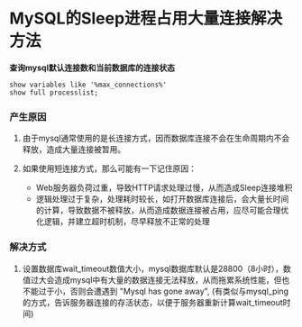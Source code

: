 # MySQL的Sleep进程占用大量连接解决方法

**查询mysql默认连接数和当前数据库的连接状态**
```
show variables like '%max_connections%'
show full processlist; 
```

### 产生原因

1. 由于mysql通常使用的是长连接方式，因而数据库连接不会在生命周期内不会释放，造成大量连接被暂用。 

2. 如果使用短连接方式，那么可能有一下记住原因：

    - Web服务器负荷过重，导致HTTP请求处理过慢，从而造成Sleep连接堆积
    - 逻辑处理过于复杂，处理耗时较长，如打开数据库连接后，会大量长时间的计算，导致数据不被释放，从而造成数据连接被占用，应尽可能合理优化逻辑，并建立超时机制，尽早释放不正常的处理


### 解决方式

1. 设置数据库wait_timeout数值大小，mysql数据库默认是28800（8小时），数值过大会造成mysql中有大量的数据连接无法释放，从而拖累系统性能，但也不能过于小，否则会遭遇到 "Mysql has gone away", (有类似与mysql_ping 的方式，告诉服务器连接的存活状态，以便于服务器重新计算wait_timeout时间)
